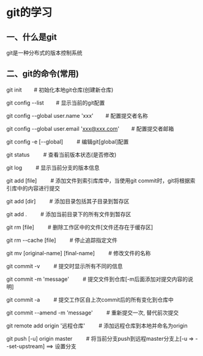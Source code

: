 # git的学习
## 一、什么是git
git是一种分布式的版本控制系统

## 二、git的命令(常用)

git init    &emsp;&emsp;# 初始化本地git仓库(创建新仓库)<br/>

git config --list   &emsp;&emsp;# 显示当前的git配置<br/>

git config --global user.name 'xxx' &emsp;&emsp;# 配置提交者名称<br/>

git config --global user.email 'xxx@xxx.com' &emsp;&emsp;# 配置提交者邮箱<br/>

git config -e [--global] &emsp;&emsp; # 编辑git[global]配置<br/>

git status  &emsp;&emsp; # 查看当前版本状态(是否修改)<br/>

git log     &emsp;&emsp; # 显示当前分支的版本信息<br/>

git add [file]  &emsp;&emsp; # 添加文件到索引库库中，当使用git commit时，git将根据索引库中的内容进行提交<br/>

git add [dir]   &emsp;&emsp; # 添加目录包括其子目录到暂存区<br/>

git add .       &emsp;&emsp; # 添加当前目录下的所有文件到暂存区<br/>

git rm [file]   &emsp;&emsp; # 删除工作区中的文件[文件还存在于缓存区]<br/>

git rm --cache [file] &emsp;&emsp; # 停止追踪指定文件<br/>

git mv [original-name] [final-name]  &emsp;&emsp; # 修改文件的名称<br/>

git commit -v   &emsp;&emsp; # 提交时显示所有不同的信息<br/>

git commit -m 'message' &emsp;&emsp; # 提交文件到仓库[-m后面添加对提交内容的说明]<br/>

git commit -a &emsp;&emsp; # 提交工作区自上次commit后的所有变化到仓库中<br/>

git commit --amend -m 'message' &emsp;&emsp; # 重新提交一次, 替代前次提交<br/>

git remote add origin '远程仓库' &emsp;&emsp; # 添加远程仓库到本地并命名为origin

git push [-u] origin master &emsp;&emsp; # 将当前分支push到远程master分支上[-u => --set-upstream] ==> 设置分支